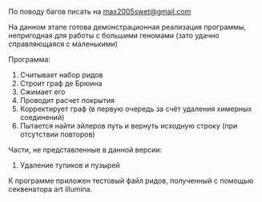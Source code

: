По поводу багов писать на max2005swet@gmail.com

На данном этапе готова демонстрационная реализация программы, непригодная для работы с большими геномами (зато удачно справляющаяся с маленькими)

Программа:
1. Считывает набор ридов
2. Строит граф де Брюина
3. Сжимает его
4. Проводит расчет покрытия
5. Корректирует граф (в первую очередь за счёт удаления химерных соединений)
6. Пытается найти эйлеров путь и вернуть исходную строку (при отсутствии повторов)

Части, не представленные в данной версии:
1. Удаление тупиков и пузырей

К программе приложен тестовый файл ридов, полученный с помощью секвенатора art illumina.
